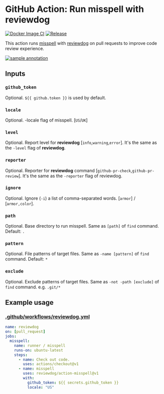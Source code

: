 # GitHub Action: Run misspell with reviewdog

[![Docker Image CI](https://github.com/reviewdog/action-misspell/workflows/Docker%20Image%20CI/badge.svg)](https://github.com/reviewdog/action-misspell/actions)
[![Release](https://img.shields.io/github/release/reviewdog/action-misspell.svg?maxAge=43200)](https://github.com/reviewdog/action-misspell/releases)

This action runs [misspell](https://github.com/client9/misspell) with
[reviewdog](https://github.com/reviewdog/reviewdog) on pull requests to improve
code review experience.

[![sample annotation](https://user-images.githubusercontent.com/3797062/64926127-b8b0bc00-d834-11e9-97d5-5b6aa06dc573.png)](https://github.com/reviewdog/action-misspell/pull/1/files)

## Inputs

### `github_token`

Optional. `${{ github.token }}` is used by default.

### `locale`

Optional. -locale flag of misspell. [`US`/`UK`]

### `level`

Optional. Report level for **reviewdog** [`info`,`warning`,`error`].
It's the same as the `-level` flag of **reviewdog**.

### `reporter`

Optional. Reporter for **reviewdog** command [`github-pr-check`,`github-pr-review`].
It's the same as the `-reporter` flag of reviewdog.

### `ignore`

Optional. Ignore (`-i`) a list of comma-separated words.  [`armor`] / [`armor,color`].

### `path`

Optional. Base directory to run misspell. Same as `[path]` of `find` command. Default: `.`

### `pattern`

Optional. File patterns of target files. Same as `-name [pattern]` of `find` command. Default: `*`

### `exclude`

Optional. Exclude patterns of target files. Same as `-not -path [exclude]` of `find` command.
e.g. `.git/*`

## Example usage

### [.github/workflows/reviewdog.yml](.github/workflows/reviewdog.yml)

```yml
name: reviewdog
on: [pull_request]
jobs:
  misspell:
    name: runner / misspell
    runs-on: ubuntu-latest
    steps:
      - name: Check out code.
        uses: actions/checkout@v1
      - name: misspell
        uses: reviewdog/action-misspell@v1
        with:
          github_token: ${{ secrets.github_token }}
          locale: "US"
```
